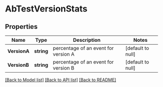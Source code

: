 # AbTestVersionStats

## Properties
Name | Type | Description | Notes
------------ | ------------- | ------------- | -------------
**VersionA** | **string** | percentage of an event for version A | [default to null]
**VersionB** | **string** | percentage of an event for version B | [default to null]

[[Back to Model list]](../README.md#documentation-for-models) [[Back to API list]](../README.md#documentation-for-api-endpoints) [[Back to README]](../README.md)


